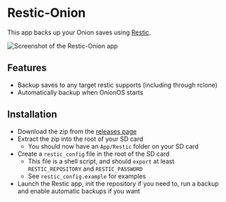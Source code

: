 # Restic-Onion

This app backs up your Onion saves using [Restic](https://restic.net/).

![Screenshot of the Restic-Onion app](/assets/images/Screenshot.png)

## Features

* Backup saves to any target restic supports (including through rclone)
* Automatically backup when OnionOS starts

## Installation

* Download the zip from the [releases page](https://github.com/insertjokehere/restic-onion/releases)
* Extract the zip into the root of your SD card
  * You should now have an `App/Restic` folder on your SD card
* Create a `restic_config` file in the root of the SD card
  * This file is a shell script, and should `export` at least `RESTIC_REPOSITORY` and `RESTIC_PASSWORD`
  * See `restic_config.example` for examples
* Launch the Restic app, init the repository if you need to, run a backup and enable automatic backups if you want